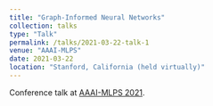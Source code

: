 ```yaml
---
title: "Graph-Informed Neural Networks"
collection: talks
type: "Talk"
permalink: /talks/2021-03-22-talk-1
venue: "AAAI-MLPS"
date: 2021-03-22
location: "Stanford, California (held virtually)"
---
```


Conference talk at [AAAI-MLPS 2021](https://sites.google.com/view/aaai-mlps/proceedings).
